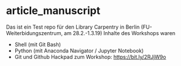 # article_manuscript
Das ist ein Test repo für den Library Carpentry in Berlin (FU-Weiterbidungszentrum, am 28.2.-1.3.19)
Inhalte des Workshops waren
- Shell (mit Git Bash)
- Python (mit Anaconda Navigator / Jupyter Notebook)
- Git und Github Hackpad zum Workshop: https://bit.ly/2RJjW9o
